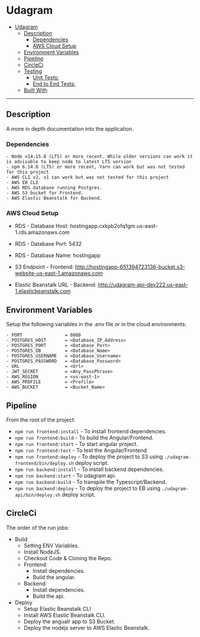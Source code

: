 # Udagram

- [Udagram](#udagram)
  - [Description](#description)
    - [Dependencies](#dependencies)
    - [AWS Cloud Setup](#aws-cloud-setup)
  - [Environment Variables](#environment-variables)
  - [Pipeline](#pipeline)
  - [CircleCi](#circleci)
  - [Testing](#testing)
    - [Unit Tests:](#unit-tests)
    - [End to End Tests:](#end-to-end-tests)
  - [Built With](#built-with)

---

## Description
A more in depth documentation into the application.

### Dependencies

```
- Node v14.15.0 (LTS) or more recent. While older versions can work it is advisable to keep node to latest LTS version
- npm 6.14.8 (LTS) or more recent, Yarn can work but was not tested for this project
- AWS CLI v2, v1 can work but was not tested for this project
- AWS EB CLI
- AWS RDS database running Postgres.
- AWS S3 bucket for Frontend.
- AWS Elastic Beanstalk for Backend.
```

### AWS Cloud Setup

- RDS - Database Host: hostingapp.cxkpb2ofq1gm.us-east-1.rds.amazonaws.com
- RDS - Database Port: 5432
- RDS - Database Name: hostingapp

- S3 Endpoint - Frontend: http://hostingapp-651394723136-bucket.s3-website-us-east-1.amazonaws.com

- Elastic Beanstalk URL - Backend: http://udagram-api-dev222.us-east-1.elasticbeanstalk.com

## Environment Variables

Setup the following variables in the .env file or in the cloud environments:
```
- PORT                = 8080
- POSTGRES_HOST       = <Database_IP_Address>
- POSTGRES_PORT       = <Database_Port>
- POSTGRES_DB         = <Database_Name>
- POSTGRES_USERNAME   = <Database_Username>
- POSTGRES_PASSWORD   = <Database_Password>
- URL                 = <Url>
- JWT_SECRET          = <Any_PassPhrase>
- AWS_REGION          = <us-east-1>
- AWS_PROFILE         = <Profile>
- AWS_BUCKET          = <Bucket_Name>
```

## Pipeline

From the root of the project:
- `npm run frontend:install`    - To install frontend dependencies.
- `npm run frontend:build`      - To build the Angular/Frontend.
- `npm run frontend:start`      - To start angular project.
- `npm run frontend:test`       - To test the Angular/Frontend.
- `npm run frontend:deploy`     - To deploy the project to S3 using `./udagram-frontend/bin/deploy.sh` deploy script.
- `npm run backend:install`     - To install backend dependencies.
- `npm run backend:start`       - To udagram api.
- `npm run backend:build`       - To transpile the Typescript/Backend.
- `npm run backend:deploy`      - To deploy the project to EB using `./udagram-api/bin/deploy.sh` deploy script.


## CircleCi

The order of the run jobs:
* Build
    - Setting ENV Variables.
    - Install NodeJS.
    - Checkout Code & Cloning the Repo.
    - Frontend:
        - Install dependencies.
        - Build the angular.
    - Backend:
        - Install dependencies.
        - Build the api.
* Deploy
    - Setup Elastic Beanstalk CLI
    - Install AWS Elastic Beanstalk CLI.
    - Deploy the angualr app to S3 Bucket.
    - Deploy the nodejs server to AWS Elastic Beanstalk.

